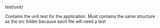 test/unit/

Contains the unit test for the application. 
Must contains the same structure as the src folder because each file will need a test
